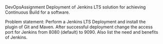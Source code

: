 DevOpsAssignment
Deployment of Jenkins LTS solution for achieving Continuous Build for a software. 

Problem statement: 
Perform a Jenkins LTS Deployment and install the plugin of Git and Maven. After successful deployment change the access port for Jenkins from 8080 (default) to 9090. Also list the need and benefits of Jenkins. 


